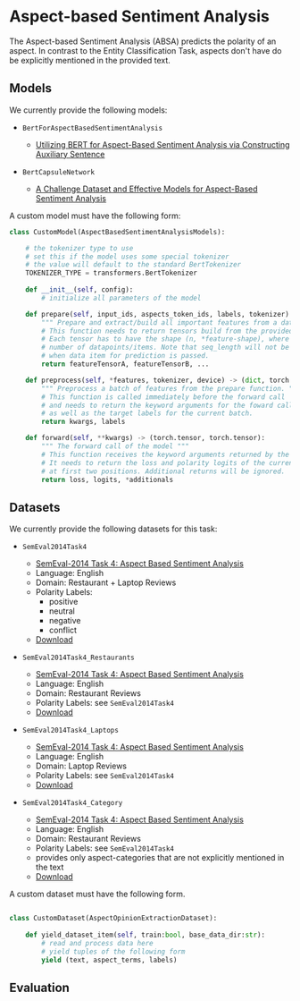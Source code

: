 # Aspect-based Sentiment Analysis

The Aspect-based Sentiment Analysis (ABSA) predicts the polarity of an aspect. In contrast to the Entity Classification Task, aspects don't have do be explicitly mentioned in the provided text.

## Models

We currently provide the following models:

- `BertForAspectBasedSentimentAnalysis`

    - [Utilizing BERT for Aspect-Based Sentiment Analysis via Constructing Auxiliary Sentence](https://arxiv.org/abs/1903.09588)

- `BertCapsuleNetwork`
    
    - [A Challenge Dataset and Effective Models for Aspect-Based Sentiment Analysis](https://www.aclweb.org/anthology/D19-1654/)


A custom model must have the following form:
```python
class CustomModel(AspectBasedSentimentAnalysisModels):

    # the tokenizer type to use
    # set this if the model uses some special tokenizer
    # the value will default to the standard BertTokenizer
    TOKENIZER_TYPE = transformers.BertTokenizer
    
    def __init__(self, config):
        # initialize all parameters of the model

    def prepare(self, input_ids, aspects_token_ids, labels, tokenizer) -> list:
        """ Prepare and extract/build all important features from a dataset item. """
        # This function needs to return tensors build from the provided features. 
        # Each tensor has to have the shape (n, *feature-shape), where n is the 
        # number of datapoints/items. Note that seq_length will not be set 
        # when data item for prediction is passed.
        return featureTensorA, featureTensorB, ...

    def preprocess(self, *features, tokenizer, device) -> (dict, torch.tensor):
        """ Preprocess a batch of features from the prepare function. """
        # This function is called immediately before the forward call
        # and needs to return the keyword arguments for the foward call 
        # as well as the target labels for the current batch.
        return kwargs, labels

    def forward(self, **kwargs) -> (torch.tensor, torch.tensor):
        """ The forward call of the model """
        # This function receives the keyword arguments returned by the preprocess function.
        # It needs to return the loss and polarity logits of the current batch 
        # at first two positions. Additional returns will be ignored.
        return loss, logits, *additionals

```

## Datasets

We currently provide the following datasets for this task:

- `SemEval2014Task4`
    - [SemEval-2014 Task 4: Aspect Based Sentiment Analysis](https://www.aclweb.org/anthology/S14-2004/)
    - Language: English
    - Domain: Restaurant + Laptop Reviews
    - Polarity Labels:
        - positive
        - neutral
        - negative
        - conflict
    - [Download](http://alt.qcri.org/semeval2014/task4/index.php?id=data-and-tools)

- `SemEval2014Task4_Restaurants`
    - [SemEval-2014 Task 4: Aspect Based Sentiment Analysis](https://www.aclweb.org/anthology/S14-2004/)
    - Language: English
    - Domain: Restaurant Reviews
    - Polarity Labels: see `SemEval2014Task4`
    - [Download](http://alt.qcri.org/semeval2014/task4/index.php?id=data-and-tools)

- `SemEval2014Task4_Laptops`
    - [SemEval-2014 Task 4: Aspect Based Sentiment Analysis](https://www.aclweb.org/anthology/S14-2004/)
    - Language: English
    - Domain: Laptop Reviews
    - Polarity Labels: see `SemEval2014Task4`
    - [Download](http://alt.qcri.org/semeval2014/task4/index.php?id=data-and-tools)

- `SemEval2014Task4_Category`
    - [SemEval-2014 Task 4: Aspect Based Sentiment Analysis](https://www.aclweb.org/anthology/S14-2004/)
    - Language: English
    - Domain: Restaurant Reviews
    - Polarity Labels: see `SemEval2014Task4`
    - provides only aspect-categories that are not explicitly mentioned in the text
    - [Download](http://alt.qcri.org/semeval2014/task4/index.php?id=data-and-tools)

A custom dataset must have the following form.
```python

class CustomDataset(AspectOpinionExtractionDataset):
    
    def yield_dataset_item(self, train:bool, base_data_dir:str):
        # read and process data here
        # yield tuples of the following form 
        yield (text, aspect_terms, labels)

```

## Evaluation
